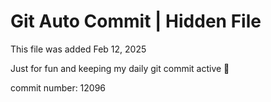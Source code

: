 # Git Auto Commit | Hidden File

This file was added Feb 12, 2025

Just for fun and keeping my daily git commit active 🤪

commit number: 12096
